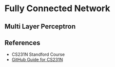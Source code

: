 # Fully Connected Network
## Multi Layer Perceptron




## References

* CS231N Standford Course
* [GitHub Guide for CS231N](https://github.com/cthorey/CS231)